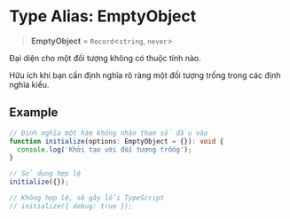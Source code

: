 # Type Alias: EmptyObject

> **EmptyObject** = `Record`\<`string`, `never`\>

Đại diện cho một đối tượng không có thuộc tính nào.

Hữu ích khi bạn cần định nghĩa rõ ràng một đối tượng trống trong các định nghĩa kiểu.

## Example

```typescript
// Định nghĩa một hàm không nhận tham số đầu vào
function initialize(options: EmptyObject = {}): void {
  console.log('Khởi tạo với đối tượng trống');
}

// Sử dụng hợp lệ
initialize({});

// Không hợp lệ, sẽ gây lỗi TypeScript
// initialize({ debug: true });
```
